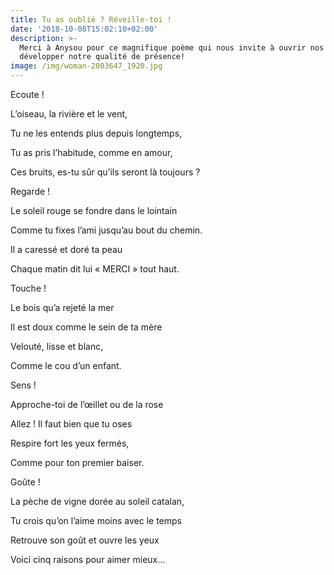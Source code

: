 ```yaml
---
title: Tu as oublié ? Réveille-toi !
date: '2018-10-08T15:02:10+02:00'
description: >-
  Merci à Anysou pour ce magnifique poème qui nous invite à ouvrir nos sens et
  développer notre qualité de présence!  
image: /img/woman-2003647_1920.jpg
---
```

Ecoute !

L’oiseau, la rivière et le vent,

Tu ne les entends plus depuis longtemps,

Tu as pris l’habitude, comme en amour,

Ces bruits, es-tu sûr qu’ils seront là toujours ?



Regarde !

Le soleil rouge se fondre dans le lointain

Comme tu fixes l’ami jusqu’au bout du chemin.

Il a caressé et doré ta peau

Chaque matin dit lui « MERCI » tout haut.



Touche !

Le bois qu’a rejeté la mer

Il est doux comme le sein de ta mère

Velouté, lisse et blanc, 

Comme le cou d’un enfant.



Sens !

Approche-toi de l’œillet ou de la rose

Allez ! Il faut bien que tu oses

Respire fort les yeux fermés, 

Comme pour ton premier baiser.



Goûte !

La pèche de vigne dorée au soleil catalan,

Tu crois qu’on l’aime moins avec le temps

Retrouve son goût et ouvre les yeux

Voici cinq raisons pour aimer mieux…
